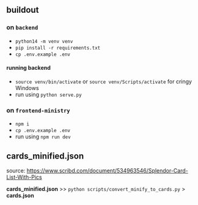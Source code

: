 ## buildout
### on `backend`
- `python14 -m venv venv`
- `pip install -r requirements.txt`
- `cp .env.example .env`
#### running backend
- `source venv/bin/activate` or `source venv/Scripts/activate` for cringy Windows
- run using `python serve.py`

### on `frontend-ministry`
- `npm i`
- `cp .env.example .env`
- run using `npm run dev`

## cards_minified.json
source: https://www.scribd.com/document/534963546/Splendor-Card-List-With-Pics

**cards_minified.json** >>  `python scripts/convert_minify_to_cards.py` > **cards.json**
